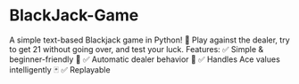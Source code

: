 # BlackJack-Game
A simple text-based Blackjack game in Python! 🎲 Play against the dealer, try to get 21 without going over, and test your luck.  Features: ✅ Simple &amp; beginner-friendly 🐍 ✅ Automatic dealer behavior 🤖 ✅ Handles Ace values intelligently 🃏 ✅ Replayable
